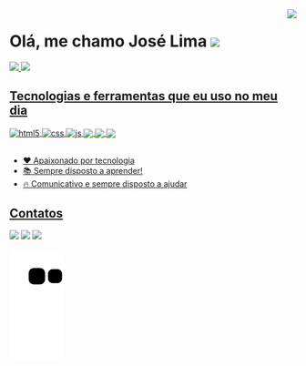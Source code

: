 <img align="right" height="790em" src="https://raw.githubusercontent.com/gist/JoseLima04/da1d3e81bd153d8bce5c472cd2299eae/raw/7ee9223b7610afc50403a7bac170b71ba3cb959d/githubcard.svg"/>
<h1 align="left">Olá, me chamo José Lima <img src="https://raw.githubusercontent.com/kaueMarques/kaueMarques/master/hi.gif" height="30px"></h1>
<div align="left">
  <a href="https://github.com/rafaballerini">
  <img height="180em" src="https://github-readme-stats.vercel.app/api?username=JoseLima04&show_icons=true&theme=tokyonight&include_all_commits=true&count_private=true"/>
  <img height="180em" src="https://github-readme-stats.vercel.app/api/top-langs/?username=JoseLima04&layout=compact&langs_count=7&theme=tokyonight"/>
</div>

## Tecnologias e ferramentas que eu uso no meu dia

<div style="display: inline_block">
  <img align="center" alt="html5" src="https://img.shields.io/badge/HTML5-E34F26?style=for-the-badge&logo=html5&logoColor=white" />
  <img align="center" alt="css" src="https://img.shields.io/badge/CSS3-1572B6?style=for-the-badge&logo=css3&logoColor=white" />
  <img align="center" alt="js" src="https://img.shields.io/badge/JavaScript-F7DF1E?style=for-the-badge&logo=javascript&logoColor=black" />
  <img align="center" src="https://img.shields.io/badge/Git-F05032?style=for-the-badge&logo=git&logoColor=white" />
  <img align="center" src="https://img.shields.io/badge/GitHub-100000?style=for-the-badge&logo=github&logoColor=white" />
  <img align="center" src="https://img.shields.io/badge/Figma-2C2C2C?style=for-the-badge&logo=figma&logoColor=white" />
</div><br/>

- ❤️ Apaixonado por tecnologia
- 📚 Sempre disposto a aprender!
- 🔥 Comunicativo e sempre disposto a ajudar

## Contatos 

<a href = "mailto:jalimag0206@gmail.com"><img src="https://img.shields.io/badge/-Gmail-%23333?style=for-the-badge&logo=gmail&logoColor=white" target="_blank"></a>
<a href="https://www.linkedin.com/in/jose-limag/" target="_blank"><img src="https://img.shields.io/badge/-LinkedIn-%230077B5?style=for-the-badge&logo=linkedin&logoColor=white" target="_blank"></a>
<a href="https://portfolio-rose-eight-40.vercel.app/" target="_blank"><img src="https://img.shields.io/badge/-Portfolio-202024?style=for-the-badge&logo=Color=white" target="_blank"></a>

![Snake animation](https://github.com/JoseLima04/JoseLima04/blob/output/github-contribution-grid-snake.svg)
